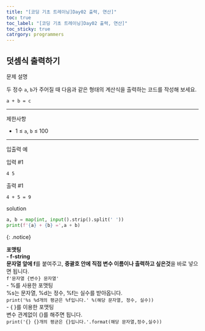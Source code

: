 ```yaml
---
title: "[코딩 기초 트레이닝]Day02 출력, 연산]"
toc: true
toc_label: "[코딩 기초 트레이닝]Day02 출력, 연산]"
toc_sticky: true
catrgory: programmers
---
```


## 덧셈식 출력하기

문제 설명

두 정수 `a`, `b`가 주어질 때 다음과 같은 형태의 계산식을 출력하는 코드를 작성해 보세요.

```
a + b = c
```

------

제한사항

- 1 ≤ `a`, `b` ≤ 100

------

입출력 예

입력 #1

```
4 5
```

출력 #1

```
4 + 5 = 9
```

solution

```py
a, b = map(int, input().strip().split(' '))
print(f'{a} + {b} =',a + b)
```

{: .notice}

<span class="hlm">**포맷팅**</span><br>**-  f-string**<br>**문자열 앞에 f**를 붙여주고, **중괄호 안에 직접 변수 이름이나 출력하고 싶은것**을 바로 넣으면 됩니다.<br>`f'문자열 {변수} 문자열'`<br>- %를 사용한 포맷팅<br>%s는 문자열, %d는 정수, %f는 실수를 받아옵니다.<br>`print('%s %d개의 평균은 %f입니다.' %(해당 문자열, 정수, 실수))`<br>- { }를 이용한 포맷팅<br>변수 관계없이 {}를 해주면 됩니다.<br>`print('{} {}개의 평균은 {}입니다.'.format(해당 문자열,정수,실수))`